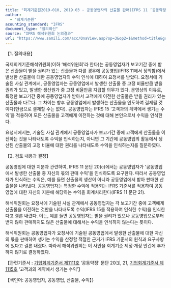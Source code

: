 ```yaml
---
title: "회계기준원2019-010, 2019.03 - 공동영업자의 산출물 판매(IFRS 11 ‘공동약정’)"
author:
  - "회계기준원"
acounting_standard: "IFRS"
document_type: "질의회신"
source: "IFRS 해석위원회 논의결과"
url: "https://www.samili.com/acc/QnaView.asp?op=3&op2=1&method=title&group=2123-15;1&orgcode=2&searchword=&page=6&code=%ED%9A%8C%EA%B3%84%EA%B8%B0%EC%A4%80%EC%9B%902019%2D010%3A20190331"
---
```

【1. 질의내용】

국제회계기준해석위원회(이하 ‘해석위원회’라 한다)는 공동영업자가 보고기간 중에 받은 산출물이 받을 권리가 있는 산출물과 다를 경우에 공동영업(IFRS 11에서 정의함)에서 발생한 산출물에 대한 공동영업자의 수익 인식에 대하여 요청서를 받았다. 요청서에 기술된 사실 관계에서, 공동영업자는 공동영업에서 발생한 산출물 중 고정 비율만큼 받을 권리가 있고, 발생한 생산원가 중 고정 비율만큼 지급할 의무가 있다. 운영상의 이유로, 특정한 보고기간 중에 공동영업자가 받아서 고객에게 이전한 산출물은 받을 권리가 있는 산출물과 다르다. 그 차이는 향후 공동영업에서 발생하는 산출물을 인도하여 결제될 것이다(현금으로 결제할 수는 없다). 공동영업자는 IFRS 15 ‘고객과의 계약에서 생기는 수익’을 적용하여 모든 산출물을 고객에게 이전하는 것에 대해 본인으로서 수익을 인식한다.

요청서에서는, 기술된 사실 관계에서 공동영업자가 보고기간 중에 고객에게 산출물을 이전하는 것을 나타내도록 수익을 인식하는지, 아니면 그 기간에 공동영업의 활동에서 생산된 산출물의 고정 비율에 대한 권리를 나타내도록 수익을 인식하는지를 질문하였다.

  

【2. 검토 내용과 결정】

공동영업에 대한 지분과 관련하여, IFRS 11 문단 20(c)에서는 공동영업자가 '공동영업에서 발생한 산출물 중 자신의 몫의 판매 수익'을 인식하도록 요구한다. 따라서 공동영업자가 인식하는 수익은, 예를 들면 산출물의 생산이 아니라 공동영업에서 받아 판매한 산출물을 나타낸다. 공동영업자는 특정한 수익에 적용되는 IFRS 기준서를 적용하여 공동영업에 대한 자신의 지분에 해당하는 수익을 회계처리한다(IFRS 11 문단 21).

해석위원회는 요청서에 기술된 사실 관계에서 공동영업자는 각 보고기간 중에 고객에게 산출물을 이전하는 것만을 나타내도록 수익(IFRS 15를 적용하여 인식한 수익)을 인식한다고 결론 내렸다. 이는, 예를 들면 공동영업자는 받을 권리가 있으나 공동영업으로부터 받지 않아 판매하지도 않은 산출물에 대해서는 수익을 인식하지 않는다는 뜻이다.

해석위원회는 공동영업자가 요청서에 기술된 공동영업에서 발생한 산출물에 대한 자신의 몫을 판매하여 생기는 수익을 산정할 적절한 근거가 IFRS 기준서의 원칙과 요구사항에 있다고 결론 내렸다. 따라서 해석위원회는 이 사안을 회계기준 제정·개정 안건에 추가하지 않기로 결정하였다.

  

【관련기준서 : [기업회계기준서 제1111호](https://www.samili.com/acc/) ‘공동약정’ 문단 20⑶, 21, [기업회계기준서 제1115호](https://www.samili.com/acc/) ‘고객과의 계약에서 생기는 수익’】

【색인어: 공동영업자, 공동영업, 산출물, 수익】}